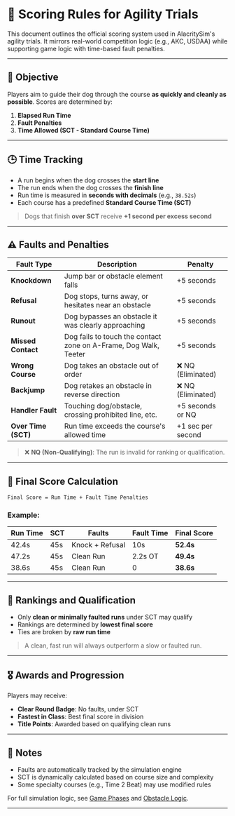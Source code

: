 # 🧮 Scoring Rules for Agility Trials

This document outlines the official scoring system used in AlacritySim's agility trials. It mirrors real-world competition logic (e.g., AKC, USDAA) while supporting game logic with time-based fault penalties.

---

## 🎯 Objective

Players aim to guide their dog through the course **as quickly and cleanly as possible**. Scores are determined by:

1. **Elapsed Run Time**
2. **Fault Penalties**
3. **Time Allowed (SCT - Standard Course Time)**

---

## 🕒 Time Tracking

- A run begins when the dog crosses the **start line**
- The run ends when the dog crosses the **finish line**
- Run time is measured in **seconds with decimals** (e.g., `38.52s`)
- Each course has a predefined **Standard Course Time (SCT)**

> Dogs that finish **over SCT** receive **+1 second per excess second**

---

## ⚠️ Faults and Penalties

| Fault Type         | Description                                                       | Penalty           |
|--------------------|-------------------------------------------------------------------|-------------------|
| **Knockdown**       | Jump bar or obstacle element falls                                | +5 seconds        |
| **Refusal**         | Dog stops, turns away, or hesitates near an obstacle              | +5 seconds        |
| **Runout**          | Dog bypasses an obstacle it was clearly approaching               | +5 seconds        |
| **Missed Contact**  | Dog fails to touch the contact zone on A-Frame, Dog Walk, Teeter  | +5 seconds        |
| **Wrong Course**    | Dog takes an obstacle out of order                                | ❌ NQ (Eliminated) |
| **Backjump**        | Dog retakes an obstacle in reverse direction                      | ❌ NQ (Eliminated) |
| **Handler Fault**   | Touching dog/obstacle, crossing prohibited line, etc.             | +5 seconds or NQ  |
| **Over Time (SCT)** | Run time exceeds the course's allowed time                        | +1 sec per second |

> ❌ **NQ (Non-Qualifying)**: The run is invalid for ranking or qualification.

---

## 🏁 Final Score Calculation

```text
Final Score = Run Time + Fault Time Penalties
```

### Example:

| Run Time | SCT  | Faults       | Fault Time | Final Score |
|----------|------|---------------|-------------|--------------|
| 42.4s    | 45s  | Knock + Refusal | 10s       | **52.4s**     |
| 47.2s    | 45s  | Clean Run     | 2.2s OT     | **49.4s**     |
| 38.6s    | 45s  | Clean Run     | 0           | **38.6s**     |

---

## 🧠 Rankings and Qualification

- Only **clean or minimally faulted runs** under SCT may qualify
- Rankings are determined by **lowest final score**
- Ties are broken by **raw run time**

> A clean, fast run will always outperform a slow or faulted run.

---

## 🎖️ Awards and Progression

Players may receive:
- **Clear Round Badge**: No faults, under SCT
- **Fastest in Class**: Best final score in division
- **Title Points**: Awarded based on qualifying clean runs

---

## 📏 Notes

- Faults are automatically tracked by the simulation engine
- SCT is dynamically calculated based on course size and complexity
- Some specialty courses (e.g., Time 2 Beat) may use modified rules

For full simulation logic, see [Game Phases](/docs/rules/game-phase-table.md) and [Obstacle Logic](/docs/rules/obstacle-handling.md).

---
